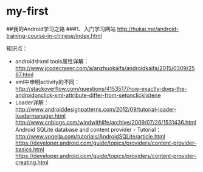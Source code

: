 # my-first
##我的Android学习之路
###1、入门学习网站
http://hukai.me/android-training-course-in-chinese/index.html

知识点：
- android中xml tools属性详解：  
    http://www.jcodecraeer.com/a/anzhuokaifa/androidkaifa/2015/0309/2567.html
- xml中申明activity的不同：  
    http://stackoverflow.com/questions/4153517/how-exactly-does-the-androidonclick-xml-attribute-differ-from-setonclicklistene
- Loader详解：  
    http://www.androiddesignpatterns.com/2012/09/tutorial-loader-loadermanager.html  
    http://www.cnblogs.com/windwithlife/archive/2009/07/26/1531436.html  
    Android SQLite database and content provider - Tutorial：http://www.vogella.com/tutorials/AndroidSQLite/article.html  
    https://developer.android.com/guide/topics/providers/content-provider-basics.html  
    https://developer.android.com/guide/topics/providers/content-provider-creating.html  
